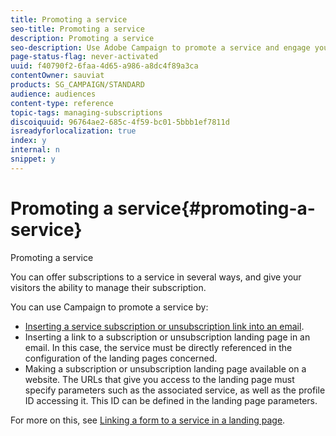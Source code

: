 ```yaml
---
title: Promoting a service
seo-title: Promoting a service
description: Promoting a service
seo-description: Use Adobe Campaign to promote a service and engage your customers through dedicated landing pages, emails or directly on your website.
page-status-flag: never-activated
uuid: f40790f2-6faa-4d65-a986-a8dc4f89a3ca
contentOwner: sauviat
products: SG_CAMPAIGN/STANDARD
audience: audiences
content-type: reference
topic-tags: managing-subscriptions
discoiquuid: 96764ae2-685c-4f59-bc01-5bbb1ef7811d
isreadyforlocalization: true
index: y
internal: n
snippet: y
---
```


# Promoting a service{#promoting-a-service}

Promoting a service

You can offer subscriptions to a service in several ways, and give your visitors the ability to manage their subscription.

You can use Campaign to promote a service by:

* [Inserting a service subscription or unsubscription link into an email](../../designing/using/inserting-a-link.md).
* Inserting a link to a subscription or unsubscription landing page in an email. In this case, the service must be directly referenced in the configuration of the landing pages concerned.
* Making a subscription or unsubscription landing page available on a website. The URLs that give you access to the landing page must specify parameters such as the associated service, as well as the profile ID accessing it. This ID can be defined in the landing page parameters.

For more on this, see [Linking a form to a service in a landing page](../../channels/using/designing-a-landing-page.md#linking-a-form-to-a-service).
